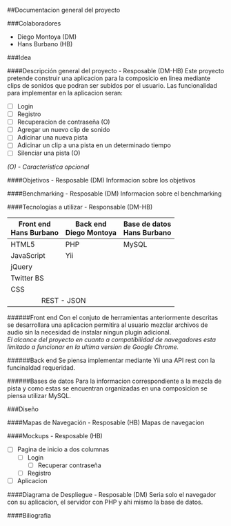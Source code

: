 ##Documentacion general del proyecto

###Colaboradores
* Diego Montoya (DM)
* Hans Burbano (HB)

###Idea

####Descripción general del proyecto - Resposable (DM-HB)
Este proyecto pretende construir una aplicacion para la composicio en linea mediante clips de sonidos que podran ser subidos por el usuario.
Las funcionalidad para implementar en la aplicacion seran:

- [ ] Login
- [ ] Registro
- [ ] Recuperacion de contraseña (O)
- [ ] Agregar un nuevo clip de sonido
- [ ] Adicinar una nueva pista
- [ ] Adicinar un clip a una pista en un determinado tiempo
- [ ] Silenciar una pista (O)

*(O) - Caracteristica opcional*

####Objetivos - Resposable (DM)
Informacion sobre los objetivos


####Benchmarking - Resposable (DM)
Informacion sobre el benchmarking



####Tecnologías a utilizar - Responsable (DM-HB)

<table>
  <thead>
    <tr>
      <th>Front end<br>Hans Burbano</th>
      <th>Back end<br>Diego Montoya</th>
      <th>Base de datos<br>Hans Burbano</th>
    </tr>
  </thead>
  <tbody>
    <tr>
      <td>HTML5</td>
      <td>PHP</td>
      <td>MySQL</td>
    </tr>
    <tr>
      <td>JavaScript</td>
      <td>Yii</td>
      <td></td>
    </tr>
    <tr>
      <td>jQuery</td>
      <td></td>
      <td></td>
    </tr>
    <tr>
      <td>Twitter BS</td>
      <td></td>
      <td></td>
    </tr>
    <tr>
      <td>CSS</td>
      <td></td>
      <td></td>
    </tr>  
    <tr>
      <td colspan="2" align="center">REST - JSON</td>
      <td></td>
    </tr>   
  </tbody>
</table>

######Front end
Con el conjuto de herramientas anteriormente descritas se desarrollara una aplicacion permitira al usuario mezclar archivos de audio sin la necesidad de instalar ningun plugin adicional.
<br>*El alcance del proyecto en cuanto a compatibilidad de navegadores esta limitado a funcionar en la ultima version de Google Chrome.*

######Back end
Se piensa implementar mediante Yii una API rest con la funcinaldad requeridad.

######Bases de datos
Para la informacion correspondiente a la mezcla de pista y como estas se encuentran organizadas en una composicion se piensa utilizar MySQL.  


###Diseño

####Mapas de Navegación - Resposable (HB)
Mapas de navegacion



####Mockups - Resposable (HB)

- [ ] Pagina de inicio a dos columnas
  - [ ] Login
      - [ ] Recuperar contraseña 
  - [ ] Registro
- [ ] Aplicacion

####Diagrama de Despliegue - Resposable (DM)
Seria solo el navegador con su aplicacion, el servidor con PHP y ahi mismo la base de datos.

####Biliografia
